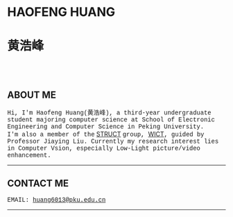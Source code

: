 # **HAOFENG HUANG**
# **黄浩峰**
<br/><br/>

## ABOUT ME
<font face="courier">Hi, I'm Haofeng Huang(黄浩峰), a third-year undergraduate student majoring computer science at School of Electronic Engineering and Computer Science in Peking University.<br/>
I'm also a member of the</font> [STRUCT](http://39.96.165.147/struct.html) <font face="courier">group, </font>[WICT](http://www.wict.pku.edu.cn/)<font face="courier">, guided by Professor Jiaying Liu.
Currently my research interest lies in Computer Vsion, especially Low-Light picture/video enhancement.</font>

--------------------------

## CONTACT ME

<font face="courier">EMAIL:    huang6013@pku.edu.cn</font>

--------------------------

